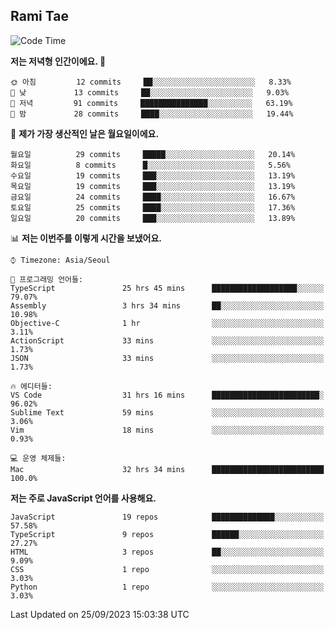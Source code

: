 ## Rami Tae

<!--START_SECTION:waka-->
![Code Time](http://img.shields.io/badge/Code%20Time-1%2C060%20hrs%209%20mins-blue)

**저는 저녁형 인간이에요. 🦉** 

```text
🌞 아침         12 commits     ██░░░░░░░░░░░░░░░░░░░░░░░   8.33% 
🌆 낮　         13 commits     ██░░░░░░░░░░░░░░░░░░░░░░░   9.03% 
🌃 저녁         91 commits     ███████████████░░░░░░░░░░   63.19% 
🌙 밤　         28 commits     ████░░░░░░░░░░░░░░░░░░░░░   19.44%

```
📅 **제가 가장 생산적인 날은 월요일이에요.** 

```text
월요일          29 commits     █████░░░░░░░░░░░░░░░░░░░░   20.14% 
화요일          8 commits      █░░░░░░░░░░░░░░░░░░░░░░░░   5.56% 
수요일          19 commits     ███░░░░░░░░░░░░░░░░░░░░░░   13.19% 
목요일          19 commits     ███░░░░░░░░░░░░░░░░░░░░░░   13.19% 
금요일          24 commits     ████░░░░░░░░░░░░░░░░░░░░░   16.67% 
토요일          25 commits     ████░░░░░░░░░░░░░░░░░░░░░   17.36% 
일요일          20 commits     ███░░░░░░░░░░░░░░░░░░░░░░   13.89%

```


📊 **저는 이번주를 이렇게 시간을 보냈어요.** 

```text
⌚︎ Timezone: Asia/Seoul

💬 프로그래밍 언어들: 
TypeScript               25 hrs 45 mins      ███████████████████░░░░░░   79.07% 
Assembly                 3 hrs 34 mins       ██░░░░░░░░░░░░░░░░░░░░░░░   10.98% 
Objective-C              1 hr                ░░░░░░░░░░░░░░░░░░░░░░░░░   3.11% 
ActionScript             33 mins             ░░░░░░░░░░░░░░░░░░░░░░░░░   1.73% 
JSON                     33 mins             ░░░░░░░░░░░░░░░░░░░░░░░░░   1.73%

🔥 에디터들: 
VS Code                  31 hrs 16 mins      ████████████████████████░   96.02% 
Sublime Text             59 mins             ░░░░░░░░░░░░░░░░░░░░░░░░░   3.06% 
Vim                      18 mins             ░░░░░░░░░░░░░░░░░░░░░░░░░   0.93%

💻 운영 체제들: 
Mac                      32 hrs 34 mins      █████████████████████████   100.0%

```

**저는 주로 JavaScript 언어를 사용해요.** 

```text
JavaScript               19 repos            ██████████████░░░░░░░░░░░   57.58% 
TypeScript               9 repos             ██████░░░░░░░░░░░░░░░░░░░   27.27% 
HTML                     3 repos             ██░░░░░░░░░░░░░░░░░░░░░░░   9.09% 
CSS                      1 repo              ░░░░░░░░░░░░░░░░░░░░░░░░░   3.03% 
Python                   1 repo              ░░░░░░░░░░░░░░░░░░░░░░░░░   3.03%

```



 Last Updated on 25/09/2023 15:03:38 UTC
<!--END_SECTION:waka-->
